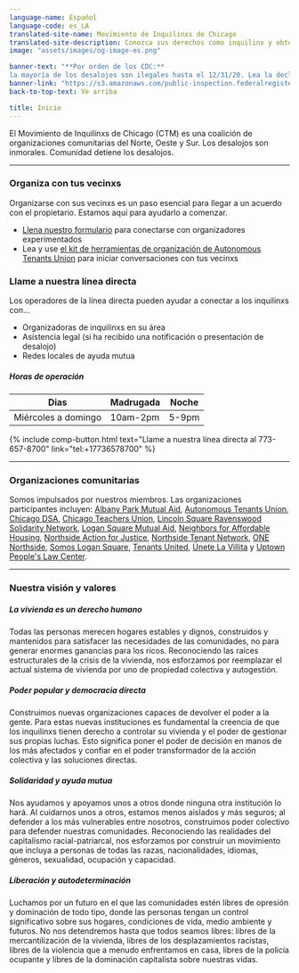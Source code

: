 ```yaml
---
language-name: Español
language-code: es_LA
translated-site-name: Movimiento de Inquilinxs de Chicago
translated-site-description: Conozca sus derechos como inquilinx y obtenga ayuda en su barrio.
image: "assets/images/og-image-es.png"

banner-text: "**Por orden de los CDC:** 
la mayoría de los desalojos son ilegales hasta el 12/31/20. Lea la declaración completa"
banner-link: "https://s3.amazonaws.com/public-inspection.federalregister.gov/2020-19654.pdf"
back-to-top-text: Ve arriba

title: Inicio
---
```


El Movimiento de Inquilinxs de Chicago (CTM) es una coalición de organizaciones comunitarias del Norte, Oeste y Sur. Los desalojos son inmorales. Comunidad detiene los desalojos.

----

### Organiza con tus vecinxs 

Organizarse con sus vecinxs es un paso esencial para llegar a un acuerdo con el propietario. Estamos aquí para ayudarlo a comenzar.
- [Llena nuestro formulario](http://bit.ly/letsorganize) 
para conectarse con organizadores experimentados
- Lea y use [el kit de herramientas de organización de Autonomous Tenants Union](http://bit.ly/tenanttoolkit) para iniciar conversaciones con tus vecinxs

### Llame a nuestra línea directa

Los operadores de la línea directa pueden ayudar a conectar a los inquilinxs con...
- Organizadoras de inquilinxs en su área
- Asistencia legal (si ha recibido una notificación o presentación de desalojo)
- Redes locales de ayuda mutua

##### Horas de operación

| Dias                | Madrugada | Noche   |
|---------------------|-----------|---------|
| Miércoles a domingo | 10am-2pm  | 5-9pm   |

{% include comp-button.html text="Llame a nuestra línea directa al 773-657-8700" link="tel:+17736578700" %}

----

### Organizaciones comunitarias

Somos impulsados ​​por nuestros miembros. Las organizaciones participantes incluyen: [Albany Park Mutual Aid](https://www.albanyparkmutualaid.com/), [Autonomous Tenants Union](https://es.autonomoustenantsunion.org/), 
[Chicago DSA](https://www.chicagodsa.org/), [Chicago Teachers Union](https://www.ctulocal1.org/), [Lincoln Square Ravenswood Solidarity Network](https://www.facebook.com/LincolnSquareRavenswoodSolidarityNetwork/), [Logan Square Mutual Aid](https://www.logansquaremutualaid.org/), [Neighbors for Affordable Housing](https://www.neighborsforaffordablehousing.org/), [Northside Action for Justice](http://www.actionforjustice.org/), [Northside Tenant Network](https://northsidetenantnetwork.wordpress.com/), [ONE Northside](http://onenorthside.org/), [Somos Logan Square](https://wearesomos.org/en/), [Tenants United](https://www.tenantsunitedchicago.org/), [Únete La Villita](https://unetelavillita.wordpress.com/) y [Uptown People's Law Center](https://www.uplcchicago.org/).

----

### Nuestra visión y valores

##### La vivienda es un derecho humano
Todas las personas merecen hogares estables y dignos, construidos y mantenidos para satisfacer las necesidades de las comunidades, no para generar enormes ganancias para los ricos. Reconociendo las raíces estructurales de la crisis de la vivienda, nos esforzamos por reemplazar el actual sistema de vivienda por uno de propiedad colectiva y autogestión.

##### Poder popular y democracia directa
Construimos nuevas organizaciones capaces de devolver el poder a la gente. Para estas nuevas instituciones es fundamental la creencia de que los inquilinxs tienen derecho a controlar su vivienda y el poder de gestionar sus propias luchas. Esto significa poner el poder de decisión en manos de los más afectados y confiar en el poder transformador de la acción colectiva y las soluciones directas. 

##### Solidaridad y ayuda mutua
Nos ayudamos y apoyamos unos a otros donde ninguna otra institución lo hará. Al cuidarnos unos a otros, estamos menos aislados y más seguros; al defender a los más vulnerables entre nosotros, construimos poder colectivo para defender nuestras comunidades. Reconociendo las realidades del capitalismo racial-patriarcal, nos esforzamos por construir un movimiento que incluya a personas de todas las razas, nacionalidades, idiomas, géneros, sexualidad, ocupación y capacidad.

##### Liberación y autodeterminación
Luchamos por un futuro en el que las comunidades estén libres de opresión y dominación de todo tipo, donde las personas tengan un control significativo sobre sus hogares, condiciones de vida, medio ambiente y futuros. No nos detendremos hasta que todos seamos libres: libres de la mercantilización de la vivienda, libres de los desplazamientos racistas, libres de la violencia que a menudo enfrentamos en casa, libres de la policía ocupante y libres de la dominación capitalista sobre nuestras vidas.
